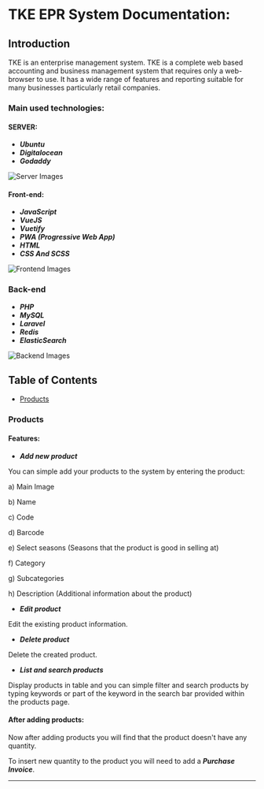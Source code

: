 # TKE EPR System Documentation:

## Introduction

TKE is an enterprise management system.  TKE is a complete web based accounting and business management system that requires only a web-browser to use. It has a wide range of features and reporting suitable for many businesses particularly retail companies.



### Main used technologies:

#### SERVER:

- ***Ubuntu***
- ***Digitalocean***
- ***Godaddy***

![Server Images](https://ahmed-essam.me/cover_images/server-cover.jpg)

#### Front-end:

- ***JavaScript***
- ***VueJS***
- ***Vuetify***
- ***PWA (Progressive Web App)***
- ***HTML***
- ***CSS And SCSS***

![Frontend Images](https://ahmed-essam.me/cover_images/frontend-cover.jpg)

### Back-end
- ***PHP***
- ***MySQL***
- ***Laravel***
- ***Redis***
- ***ElasticSearch***

![Backend Images](https://ahmed-essam.me/cover_images/backend-cover.jpg)



## Table of Contents
- [Products](#products)



### Products

#### Features:

- ***Add new product***

You can simple add your products to the system by entering the product:

a) Main Image

b) Name

c) Code 

d) Barcode

e) Select seasons (Seasons that the product is good in selling at)

f) Category

g) Subcategories

h) Description (Additional information about the product)



- ***Edit product***

Edit the existing product information.

- ***Delete product***

Delete the created product.

- ***List and search products***

Display products in table and you can simple filter and search products by typing keywords or part of the keyword in the search bar provided within the products page.



#### After adding products:

Now after adding products you will find that the product doesn't have any quantity.

To insert new quantity to the product you will need to add a ***Purchase Invoice***.







<hr>



